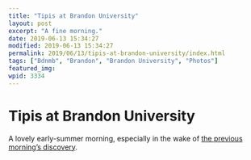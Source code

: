 ```yaml
---
title: "Tipis at Brandon University"
layout: post
excerpt: "A fine morning."
date: 2019-06-13 15:34:27
modified: 2019-06-13 15:34:27
permalink: 2019/06/13/tipis-at-brandon-university/index.html
tags: ["Bdnmb", "Brandon", "Brandon University", "Photos"]
featured_img: 
wpid: 3334
---
```


# Tipis at Brandon University

A lovely early-summer morning, especially in the wake of [the previous morning’s discovery](https://www.cbc.ca/news/canada/manitoba/brandon-university-teepee-fire-1.5172959).